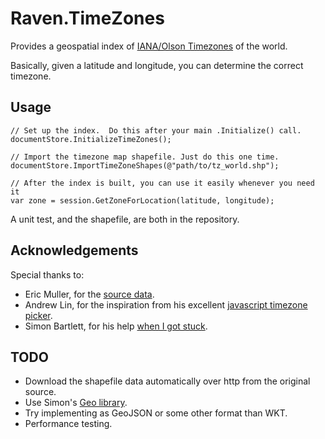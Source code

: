 Raven.TimeZones
===============

Provides a geospatial index of [IANA/Olson Timezones][1] of the world.

Basically, given a latitude and longitude, you can determine the correct timezone.

## Usage ##

    // Set up the index.  Do this after your main .Initialize() call.
    documentStore.InitializeTimeZones();

    // Import the timezone map shapefile. Just do this one time.
    documentStore.ImportTimeZoneShapes(@"path/to/tz_world.shp");

    // After the index is built, you can use it easily whenever you need it
    var zone = session.GetZoneForLocation(latitude, longitude);

A unit test, and the shapefile, are both in the repository.

## Acknowledgements ##

Special thanks to:
 - Eric Muller, for the [source data][2].
 - Andrew Lin, for the inspiration from his excellent [javascript timezone picker][3].
 - Simon Bartlett, for his help [when I got stuck][4].

## TODO ##
 - Download the shapefile data automatically over http from the original source.
 - Use Simon's [Geo library][5].
 - Try implementing as GeoJSON or some other format than WKT.
 - Performance testing.

 [1]: http://www.iana.org/time-zones
 [2]: http://efele.net/maps/tz/world/
 [3]: https://github.com/dosx/timezone-picker
 [4]: https://groups.google.com/d/topic/ravendb/a6xFRI8nKZc/discussion
 [5]: https://github.com/sibartlett/Geo
